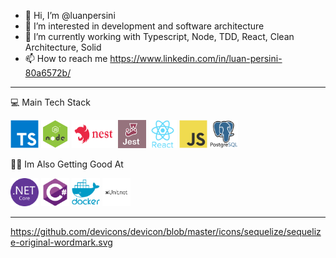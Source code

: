 - 👋 Hi, I’m @luanpersini
- 👀 I’m interested in development and software architecture
- 🌱 I’m currently working with Typescript, Node, TDD, React, Clean Architecture, Solid
- 📫 How to reach me https://www.linkedin.com/in/luan-persini-80a6572b/

---
💻 Main Tech Stack

<img src="https://github.com/devicons/devicon/blob/master/icons/typescript/typescript-original.svg" alt="Typescript" width="45" height="45" /> <img src="nodejs.png" alt="NodeJs" width="45" height="45" /> <img src="nestjs.png" alt="NestJs" width="70" height="45" /> <img src="jest.png" alt="JestJs" width="45" height="45" /> <img src="https://github.com/devicons/devicon/blob/master/icons/react/react-original-wordmark.svg" alt="ReactJs" width="45" height="45" /> <img src="https://github.com/devicons/devicon/blob/master/icons/javascript/javascript-original.svg" alt="JavaScript logo" width="45" height="45" /> <img src="https://github.com/devicons/devicon/blob/master/icons/postgresql/postgresql-original-wordmark.svg" alt="PostgreSQL" width="45" height="45" />

:student: Im Also Getting Good At

<img src="https://github.com/devicons/devicon/blob/master/icons/dotnetcore/dotnetcore-original.svg" alt="dotnet logo" width="45" height="45" /> <img src="https://github.com/devicons/devicon/blob/master/icons/csharp/csharp-original.svg" alt="csharp logo" width="45" height="45" /> <img src="https://github.com/devicons/devicon/blob/master/icons/docker/docker-plain-wordmark.svg" alt="docker" width="45" height="45" /> <img src="xunit.png" alt="xunit" width="45" height="45" />

---
https://github.com/devicons/devicon/blob/master/icons/sequelize/sequelize-original-wordmark.svg